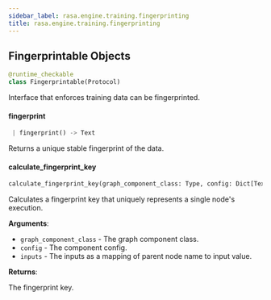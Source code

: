 ```yaml
---
sidebar_label: rasa.engine.training.fingerprinting
title: rasa.engine.training.fingerprinting
---
```

## Fingerprintable Objects

```python
@runtime_checkable
class Fingerprintable(Protocol)
```

Interface that enforces training data can be fingerprinted.

#### fingerprint

```python
 | fingerprint() -> Text
```

Returns a unique stable fingerprint of the data.

#### calculate\_fingerprint\_key

```python
calculate_fingerprint_key(graph_component_class: Type, config: Dict[Text, Any], inputs: Dict[Text, Fingerprintable]) -> Text
```

Calculates a fingerprint key that uniquely represents a single node&#x27;s execution.

**Arguments**:

- `graph_component_class` - The graph component class.
- `config` - The component config.
- `inputs` - The inputs as a mapping of parent node name to input value.
  

**Returns**:

  The fingerprint key.

